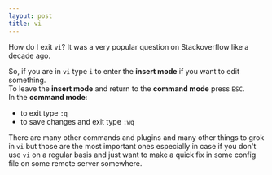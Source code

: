 ```yaml
---
layout: post
title: vi
---
```


How do I exit `vi`? It was a very popular question on Stackoverflow like a decade ago.

So, if you are in `vi` type `i` to enter the **insert mode** if you want to edit something.  
To leave the **insert mode** and return to the **command mode** press `ESC`.  
In the **command mode**:
- to exit type `:q`
- to save changes and exit type `:wq`

There are many other commands and plugins and many other things to grok in `vi` but those are the most important ones
especially in case if you don't use `vi` on a regular basis and just want to make a quick fix in some config file on some
remote server somewhere.
